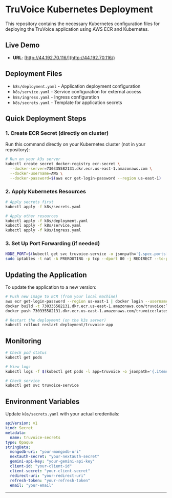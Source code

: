 # TruVoice Kubernetes Deployment

This repository contains the necessary Kubernetes configuration files for deploying the TruVoice application using AWS ECR and Kubernetes.

## Live Demo

- **URL**: [http://44.192.70.116/](http://44.192.70.116/)

## Deployment Files

- `k8s/deployment.yaml` - Application deployment configuration
- `k8s/service.yaml` - Service configuration for external access
- `k8s/ingress.yaml` - Ingress configuration
- `k8s/secrets.yaml` - Template for application secrets

## Quick Deployment Steps

### 1. Create ECR Secret (directly on cluster)

Run this command directly on your Kubernetes cluster (not in your repository):

```bash
# Run on your k3s server
kubectl create secret docker-registry ecr-secret \
  --docker-server=730335582131.dkr.ecr.us-east-1.amazonaws.com \
  --docker-username=AWS \
  --docker-password=$(aws ecr get-login-password --region us-east-1)
```

### 2. Apply Kubernetes Resources

```bash
# Apply secrets first
kubectl apply -f k8s/secrets.yaml

# Apply other resources
kubectl apply -f k8s/deployment.yaml
kubectl apply -f k8s/service.yaml
kubectl apply -f k8s/ingress.yaml
```

### 3. Set Up Port Forwarding (if needed)

```bash
NODE_PORT=$(kubectl get svc truvoice-service -o jsonpath='{.spec.ports[0].nodePort}')
sudo iptables -t nat -A PREROUTING -p tcp --dport 80 -j REDIRECT --to-port $NODE_PORT
```

## Updating the Application

To update the application to a new version:

```bash
# Push new image to ECR (from your local machine)
aws ecr get-login-password --region us-east-1 | docker login --username AWS --password-stdin 730335582131.dkr.ecr.us-east-1.amazonaws.com
docker build -t 730335582131.dkr.ecr.us-east-1.amazonaws.com/truvoice:latest .
docker push 730335582131.dkr.ecr.us-east-1.amazonaws.com/truvoice:latest

# Restart the deployment (on the k3s server)
kubectl rollout restart deployment/truvoice-app
```

## Monitoring

```bash
# Check pod status
kubectl get pods

# View logs
kubectl logs -f $(kubectl get pods -l app=truvoice -o jsonpath='{.items[0].metadata.name}')

# Check service
kubectl get svc truvoice-service
```

## Environment Variables

Update `k8s/secrets.yaml` with your actual credentials:

```yaml
apiVersion: v1
kind: Secret
metadata:
  name: truvoice-secrets
type: Opaque
stringData:
  mongodb-uri: "your-mongodb-uri"
  nextauth-secret: "your-nextauth-secret"
  gemini-api-key: "your-gemini-api-key"
  client-id: "your-client-id"
  client-secret: "your-client-secret"
  redirect-uri: "your-redirect-uri"
  refresh-token: "your-refresh-token"
  email: "your-email"
```
---

